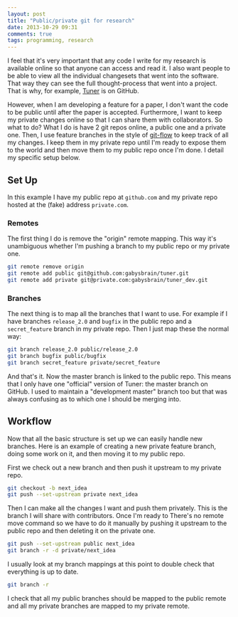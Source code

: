 ```yaml
---
layout: post
title: "Public/private git for research"
date: 2013-10-29 09:31
comments: true
tags: programming, research
---
```



I feel that it's very important that any code I write for my research is
available online so that anyone can access and read it. I also want people to
be able to view all the individual changesets that went into the software.
That way they can see the full thought-process that went into a project.  That
is why, for example, [Tuner](http://github.com/gabysbrain/tuner) is on GitHub.

However, when I am developing a feature for a paper, I don't want the code to
be public until after the paper is accepted.  Furthermore, I want to keep my
private changes online so that I can share them with collaborators.  So what
to do?  What I do is have 2 git repos online, a public one and a private one.
Then, I use feature branches in the style of
[git-flow](http://nvie.com/posts/a-successful-git-branching-model/) to keep
track of all my changes.  I keep them in my private repo until I'm ready to
expose them to the world and then move them to my public repo once I'm done.
I detail my specific setup below.

<!-- more -->

## Set Up

In this example I have my public repo at `github.com` and my private repo
hosted at the (fake) address `private.com`.

### Remotes

The first thing I do is remove the "origin" remote mapping. This way it's
unambiguous whether I'm pushing a branch to my public repo or my private one.

``` bash
git remote remove origin
git remote add public git@github.com:gabysbrain/tuner.git
git remote add private git@private.com:gabysbrain/tuner_dev.git
```

### Branches

The next thing is to map all the branches that I want to use.  For example if
I have branches `release_2.0` and `bugfix` in the public repo and a
`secret_feature` branch in my private repo.  Then I just map these the normal
way:

``` bash
git branch release_2.0 public/release_2.0
git branch bugfix public/bugfix
git branch secret_feature private/secret_feature
```

And that's it.  Now the master branch is linked to the public repo. This means
that I only have one "official" version of Tuner: the master branch on GitHub.
I used to maintain a "development master" branch too but that was always
confusing as to which one I should be merging into.

## Workflow

Now that all the basic structure is set up we can easily handle new branches.
Here is an example of creating a new private feature branch, doing some work
on it, and then moving it to my public repo.

First we check out a new branch and then
push it upstream to my private repo.

``` bash
git checkout -b next_idea
git push --set-upstream private next_idea
```

Then I can make all the changes I want and push them privately.  This is the
branch I will share with contributors.  Once I'm ready to There's no remote
move command so we have to do it manually by pushing it upstream to the public
repo and then deleting it on the private one.  

``` bash
git push --set-upstream public next_idea
git branch -r -d private/next_idea
```

I usually look at my branch mappings at this point to double check that
everything is up to date.

``` bash
git branch -r
```

I check that all my public branches should be mapped to the public remote and
all my private branches are mapped to my private remote.
